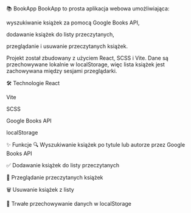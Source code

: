 📚 BookApp
BookApp to prosta aplikacja webowa umożliwiająca:

wyszukiwanie książek za pomocą Google Books API,

dodawanie książek do listy przeczytanych,

przeglądanie i usuwanie przeczytanych książek.

Projekt został zbudowany z użyciem React, SCSS i Vite. Dane są przechowywane lokalnie w localStorage, więc lista książek jest zachowywana między sesjami przeglądarki.

🛠️ Technologie
React

Vite

SCSS

Google Books API

localStorage

✨ Funkcje
🔍 Wyszukiwanie książek po tytule lub autorze przez Google Books API

✅ Dodawanie książek do listy przeczytanych

📖 Przeglądanie przeczytanych książek

🗑️ Usuwanie książek z listy

💾 Trwałe przechowywanie danych w localStorage

